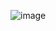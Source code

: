 ![image](https://user-images.githubusercontent.com/120015113/206188540-f190f0a4-759d-4882-a45c-5b6e8435846b.png)
